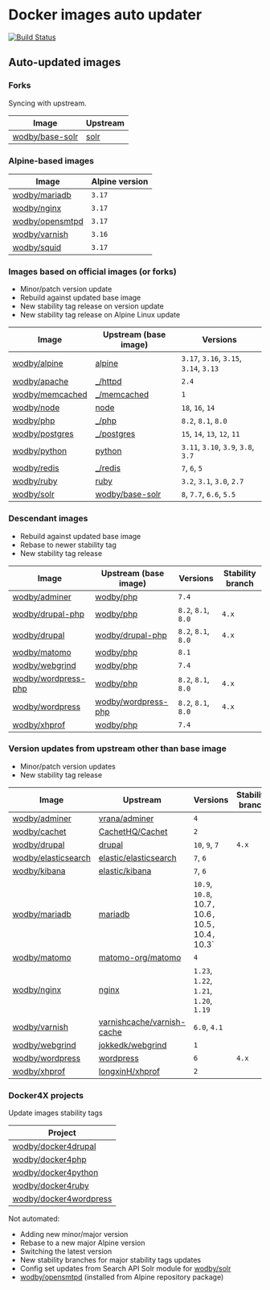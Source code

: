 # Docker images auto updater

[![Build Status](https://github.com/wodby/images/workflows/Update/badge.svg)](https://github.com/wodby/images/actions)

## Auto-updated images

### Forks

Syncing with upstream.

| Image                  | Upstream              |
|------------------------|-----------------------|
| [wodby/base-solr]      | [solr]                |

### Alpine-based images

| Image             | Alpine version |
|-------------------|----------------|
| [wodby/mariadb]   | `3.17`         |
| [wodby/nginx]     | `3.17`         |
| [wodby/opensmtpd] | `3.17`         |
| [wodby/varnish]   | `3.16`         |
| [wodby/squid]     | `3.17`         |

### Images based on official images (or forks)

- Minor/patch version update
- Rebuild against updated base image
- New stability tag release on version update
- New stability tag release on Alpine Linux update

| Image             | Upstream (base image) | Versions                               |
|-------------------|-----------------------|----------------------------------------|
| [wodby/alpine]    | [alpine]              | `3.17`, `3.16`, `3.15`, `3.14`, `3.13` |
| [wodby/apache]    | [_/httpd]             | `2.4`                                  |
| [wodby/memcached] | [_/memcached]         | `1`                                    |
| [wodby/node]      | [node]                | `18`, `16`, `14`                       |
| [wodby/php]       | [_/php]               | `8.2`, `8.1`, `8.0`                    |
| [wodby/postgres]  | [_/postgres]          | `15`, `14`, `13`, `12`, `11`           |
| [wodby/python]    | [python]              | `3.11`, `3.10`, `3.9`, `3.8`, `3.7`    |
| [wodby/redis]     | [_/redis]             | `7`, `6`, `5`                          |
| [wodby/ruby]      | [ruby]                | `3.2`, `3.1`, `3.0`, `2.7`             |
| [wodby/solr]      | [wodby/base-solr]     | `8`, `7.7`, `6.6`, `5.5`               |

### Descendant images

- Rebuild against updated base image
- Rebase to newer stability tag
- New stability tag release

| Image                 | Upstream (base image) | Versions            | Stability branch |
|-----------------------|-----------------------|---------------------|------------------|
| [wodby/adminer]       | [wodby/php]           | `7.4`               |                  |
| [wodby/drupal-php]    | [wodby/php]           | `8.2`, `8.1`, `8.0` | `4.x`            |
| [wodby/drupal]        | [wodby/drupal-php]    | `8.2`, `8.1`, `8.0` | `4.x`            |
| [wodby/matomo]        | [wodby/php]           | `8.1`               |                  |
| [wodby/webgrind]      | [wodby/php]           | `7.4`               |                  |
| [wodby/wordpress-php] | [wodby/php]           | `8.2`, `8.1`, `8.0` | `4.x`            |
| [wodby/wordpress]     | [wodby/wordpress-php] | `8.2`, `8.1`, `8.0` | `4.x`            |
| [wodby/xhprof]        | [wodby/php]           | `7.4`               |                  |

### Version updates from upstream other than base image

- Minor/patch version updates
- New stability tag release

| Image                 | Upstream                     | Versions                                              | Stability branch |
|-----------------------|------------------------------|-------------------------------------------------------|------------------|
| [wodby/adminer]       | [vrana/adminer]              | `4`                                                   |                  |
| [wodby/cachet]        | [CachetHQ/Cachet]            | `2`                                                   |                  |
| [wodby/drupal]        | [drupal]                     | `10`, `9`, `7`                                        | `4.x`            |
| [wodby/elasticsearch] | [elastic/elasticsearch]      | `7`, `6`                                              |                  |
| [wodby/kibana]        | [elastic/kibana]             | `7`, `6`                                              |                  |
| [wodby/mariadb]       | [mariadb]                    | `10.9`, `10.8`, 10.7`, `10.6`, `10.5`, `10.4`, `10.3` |                  |
| [wodby/matomo]        | [matomo-org/matomo]          | `4`                                                   |                  |
| [wodby/nginx]         | [nginx]                      | `1.23`, `1.22`, `1.21`, `1.20`, `1.19`                |                  |
| [wodby/varnish]       | [varnishcache/varnish-cache] | `6.0`, `4.1`                                          |                  |
| [wodby/webgrind]      | [jokkedk/webgrind]           | `1`                                                   |                  |
| [wodby/wordpress]     | [wordpress]                  | `6`                                                   | `4.x`            |
| [wodby/xhprof]        | [longxinH/xhprof]            | `2`                                                   |                  |

### Docker4X projects

Update images stability tags

| Project                  |
|--------------------------|
| [wodby/docker4drupal]    |
| [wodby/docker4php]       |
| [wodby/docker4python]    |
| [wodby/docker4ruby]      |
| [wodby/docker4wordpress] |

Not automated:

- Adding new minor/major version
- Rebase to a new major Alpine version
- Switching the latest version
- New stability branches for major stability tags updates
- Config set updates from Search API Solr module for [wodby/solr]
- [wodby/opensmtpd] (installed from Alpine repository package)

[adoptium/containers]: https://github.com/adoptium/containers

[alpine]: https://github.com/gliderlabs/docker-alpine

[CachetHQ/Cachet]: https://github.com/CachetHQ/Cachet

[drupal]: https://github.com/drupal/drupal

[elastic/elasticsearch]: https://github.com/elastic/elasticsearch

[elastic/kibana]: https://github.com/elastic/kibana

[httpd]: https://github.com/docker-library/httpd

[jokkedk/webgrind]: https://github.com/jokkedk/webgrind

[mariadb]: https://github.com/docker-library/mariadb

[matomo-org/matomo]: https://github.com/matomo-org/matomo

[memcached]: https://github.com/docker-library/memcached

[nginx]: https://github.com/docker-library/nginx

[node]: https://github.com/docker-library/node

[php]: https://github.com/docker-library/php

[postgres]: https://github.com/docker-library/postgres

[python]: https://github.com/docker-library/python

[redis]: https://github.com/docker-library/redis

[ruby]: https://github.com/docker-library/ruby

[solr]: https://github.com/docker-library/solr

[varnishcache/varnish-cache]: https://github.com/varnishcache/varnish-cache

[vrana/adminer]: https://github.com/vrana/adminer

[longxinH/xhprof]: https://github.com/longxinH/xhprof

[wodby/adminer]: https://github.com/wodby/adminer

[wodby/alpine]: https://github.com/wodby/alpine

[wodby/apache]: https://github.com/wodby/apache

[_/memcached]: https://hub.docker.com/_/memcached

[_/postgres]: https://hub.docker.com/_/postgres

[_/php]: https://hub.docker.com/_/php

[_/redis]: https://hub.docker.com/_/redis

[wodby/base-solr]: https://github.com/wodby/base-solr

[wodby/cachet]: https://github.com/wodby/cachet

[wodby/docker4drupal]: https://github.com/wodby/docker4drupal

[wodby/docker4php]: https://github.com/wodby/docker4php

[wodby/docker4python]: https://github.com/wodby/docker4python

[wodby/docker4ruby]: https://github.com/wodby/docker4ruby

[wodby/docker4wordpress]: https://github.com/wodby/docker4wordpress

[wodby/drupal-php]: https://github.com/wodby/drupal-php

[wodby/drupal]: https://github.com/wodby/drupal

[wodby/elasticsearch]: https://github.com/wodby/elasticsearch

[_/httpd]: https://hub.docker.com/_/httpd

[wodby/kibana]: https://github.com/wodby/kibana

[wodby/mariadb]: https://github.com/wodby/mariadb

[wodby/matomo]: https://github.com/wodby/matomo

[wodby/memcached]: https://github.com/wodby/memcached

[wodby/nginx]: https://github.com/wodby/nginx

[wodby/node]: https://github.com/wodby/node

[wodby/openjdk]: https://github.com/wodby/openjdk

[wodby/opensmtpd]: https://github.com/wodby/opensmtpd

[wodby/php]: https://github.com/wodby/php

[wodby/postgres]: https://github.com/wodby/postgres

[wodby/python]: https://github.com/wodby/python

[wodby/redis]: https://github.com/wodby/redis

[wodby/ruby]: https://github.com/wodby/ruby

[wodby/solr]: https://github.com/wodby/solr

[wodby/varnish]: https://github.com/wodby/varnish

[wodby/webgrind]: https://github.com/wodby/webgrind

[wodby/wordpress-php]: https://github.com/wodby/wordpress-php

[wodby/wordpress]: https://github.com/wodby/wordpress

[wodby/xhprof]: https://github.com/wodby/xhprof

[wodby/squid]: https://github.com/wodby/squid

[wordpress]: https://github.com/WordPress/WordPress
